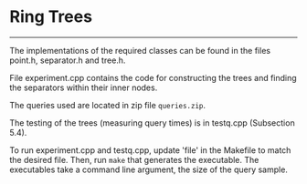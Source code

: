 # Ring Trees

---

The implementations of the required classes can be found in the files point.h, separator.h and tree.h.

File experiment.cpp contains the code for constructing the trees and finding the separators within their inner nodes.

The queries used are located in zip file `queries.zip`.

The testing of the trees (measuring query times) is in testq.cpp (Subsection 5.4).

To run experiment.cpp and testq.cpp, update 'file' in the Makefile to match the desired file. Then, run `make` that generates the executable. The executables take a command line argument, the size of the query sample.
